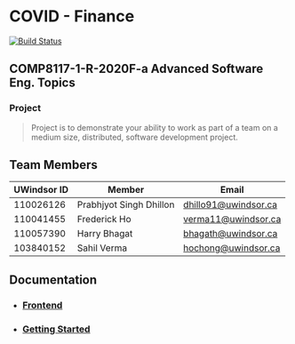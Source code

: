 # COVID - Finance
[![Build Status](https://travis-ci.org/covid-impact/frontend.svg?branch=main)](https://travis-ci.org/covid-impact/frontend)

## COMP8117-1-R-2020F-a Advanced Software Eng. Topics

### Project

> Project is to demonstrate your ability to work as part of a team on a medium size, distributed, software development project.

## Team Members

| UWindsor ID | Member                  | Email                |
| ----------- | ----------------------- | -------------------- |
| 110026126   | Prabhjyot Singh Dhillon | dhillo91@uwindsor.ca |
| 110041455   | Frederick Ho            | verma11@uwindsor.ca  |
| 110057390   | Harry Bhagat            | bhagath@uwindsor.ca  |
| 103840152   | Sahil Verma             | hochong@uwindsor.ca  |

## Documentation

-   ### [Frontend](https://covid-finance-docs.netlify.app/#/ "COVID-19 Finace frontend Docs")

-   ### [Getting Started](https://covid-finance-docs.netlify.app/#/getting-started "Getting Started with frontend")
